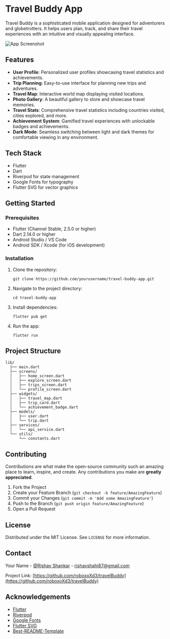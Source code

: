 # Travel Buddy App

Travel Buddy is a sophisticated mobile application designed for adventurers and globetrotters. It helps users plan, track, and share their travel experiences with an intuitive and visually appealing interface.

![App Screenshot](path_to_app_screenshot.png)

## Features

- **User Profile**: Personalized user profiles showcasing travel statistics and achievements.
- **Trip Planning**: Easy-to-use interface for planning new trips and adventures.
- **Travel Map**: Interactive world map displaying visited locations.
- **Photo Gallery**: A beautiful gallery to store and showcase travel memories.
- **Travel Stats**: Comprehensive travel statistics including countries visited, cities explored, and more.
- **Achievement System**: Gamified travel experiences with unlockable badges and achievements.
- **Dark Mode**: Seamless switching between light and dark themes for comfortable viewing in any environment.

## Tech Stack

- Flutter
- Dart
- Riverpod for state management
- Google Fonts for typography
- Flutter SVG for vector graphics

## Getting Started

### Prerequisites

- Flutter (Channel Stable, 2.5.0 or higher)
- Dart 2.14.0 or higher
- Android Studio / VS Code
- Android SDK / Xcode (for iOS development)

### Installation

1. Clone the repository:
   ```
   git clone https://github.com/yourusername/travel-buddy-app.git
   ```

2. Navigate to the project directory:
   ```
   cd travel-buddy-app
   ```

3. Install dependencies:
   ```
   flutter pub get
   ```

4. Run the app:
   ```
   flutter run
   ```

## Project Structure

```
lib/
  ├── main.dart
  ├── screens/
  │   ├── home_screen.dart
  │   ├── explore_screen.dart
  │   ├── trips_screen.dart
  │   └── profile_screen.dart
  ├── widgets/
  │   ├── travel_map.dart
  │   ├── trip_card.dart
  │   └── achievement_badge.dart
  ├── models/
  │   ├── user.dart
  │   └── trip.dart
  ├── services/
  │   └── api_service.dart
  └── utils/
      └── constants.dart
```

## Contributing

Contributions are what make the open-source community such an amazing place to learn, inspire, and create. Any contributions you make are **greatly appreciated**.

1. Fork the Project
2. Create your Feature Branch (`git checkout -b feature/AmazingFeature`)
3. Commit your Changes (`git commit -m 'Add some AmazingFeature'`)
4. Push to the Branch (`git push origin feature/AmazingFeature`)
5. Open a Pull Request

## License

Distributed under the MIT License. See `LICENSE` for more information.

## Contact

Your Name - [@Rishav Shankar](www.linkedin.com/in/rishav-shankar-351863159) - rishavshahi87@gmail.com

Project Link: [https://github.com/roboxoXd3/travelBuddy](https://github.com/roboxoXd3/travelBuddy)

## Acknowledgements

- [Flutter](https://flutter.dev)
- [Riverpod](https://riverpod.dev)
- [Google Fonts](https://pub.dev/packages/google_fonts)
- [Flutter SVG](https://pub.dev/packages/flutter_svg)
- [Best-README-Template](https://github.com/othneildrew/Best-README-Template)